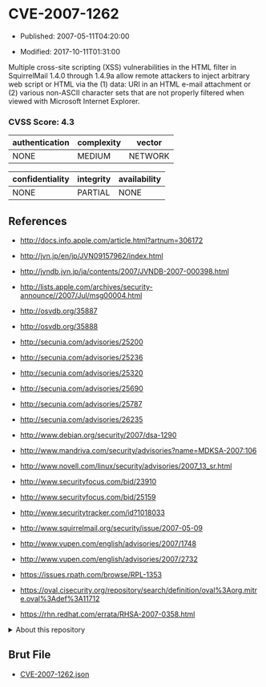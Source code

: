 # CVE-2007-1262

- Published: 2007-05-11T04:20:00

- Modified: 2017-10-11T01:31:00

Multiple cross-site scripting (XSS) vulnerabilities in the HTML filter in SquirrelMail 1.4.0 through 1.4.9a allow remote attackers to inject arbitrary web script or HTML via the (1) data: URI in an HTML e-mail attachment or (2) various non-ASCII character sets that are not properly filtered when viewed with Microsoft Internet Explorer.

### CVSS Score: **4.3**

| authentication | complexity | vector |
| --- | --- | --- |
| NONE | MEDIUM | NETWORK |

| confidentiality | integrity | availability |
| --- | --- | --- |
| NONE | PARTIAL | NONE |

## References

* http://docs.info.apple.com/article.html?artnum=306172

* http://jvn.jp/en/jp/JVN09157962/index.html

* http://jvndb.jvn.jp/ja/contents/2007/JVNDB-2007-000398.html

* http://lists.apple.com/archives/security-announce//2007/Jul/msg00004.html

* http://osvdb.org/35887

* http://osvdb.org/35888

* http://secunia.com/advisories/25200

* http://secunia.com/advisories/25236

* http://secunia.com/advisories/25320

* http://secunia.com/advisories/25690

* http://secunia.com/advisories/25787

* http://secunia.com/advisories/26235

* http://www.debian.org/security/2007/dsa-1290

* http://www.mandriva.com/security/advisories?name=MDKSA-2007:106

* http://www.novell.com/linux/security/advisories/2007_13_sr.html

* http://www.securityfocus.com/bid/23910

* http://www.securityfocus.com/bid/25159

* http://www.securitytracker.com/id?1018033

* http://www.squirrelmail.org/security/issue/2007-05-09

* http://www.vupen.com/english/advisories/2007/1748

* http://www.vupen.com/english/advisories/2007/2732

* https://issues.rpath.com/browse/RPL-1353

* https://oval.cisecurity.org/repository/search/definition/oval%3Aorg.mitre.oval%3Adef%3A11712

* https://rhn.redhat.com/errata/RHSA-2007-0358.html

<details>
<summary>About this repository</summary> 

  This repository is part of the project [Live Hack CVE](https://github.com/Live-Hack-CVE). Main website can be found [www.live-hack.org](https://www.live-hack.org) 
  
  Made by [Sn0wAlice](https://github.com/Sn0wAlice) for the people that care about security and need to have a feed of the latest CVEs. Hope you enjoy it, don't forget to star the repo and follow me on [Twitter](https://twitter.com/Sn0wAlice) and [Github](https://github.com/Sn0wAlice). And that is my [personnal website](https://www.alice-snow.me/)

  - [Home Page](https://github.com/Live-Hack-CVE)
  - [Framework](https://github.com/Live-Hack-CVE/cve-framework)
  - [CVE database](https://github.com/Live-Hack-CVE/full_database)
  - [Changelog](https://github.com/Live-Hack-CVE/Changelog)
</details>

## Brut File

* [CVE-2007-1262.json](https://raw.githubusercontent.com/Live-Hack-CVE/full_database/main/cves/2007/CVE-2007-1262.json)

